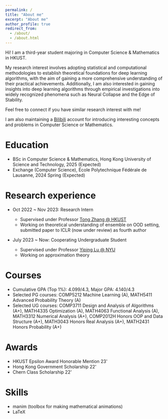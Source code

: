 ```yaml
---
permalink: /
title: "About me"
excerpt: "About me"
author_profile: true
redirect_from: 
  - /about/
  - /about.html
---
```


Hi! I am a third-year student majoring in Computer Science & Mathematics in HKUST. 

My research interest involves adopting statistical and computational methodologies to establish theoretical foundations for deep learning algorithms, with the aim of gaining a more comprehensive understanding of their practical achievements. Additionally, I am also interested in gaining insights into deep learning algorithms through empirical investigations into widely recognized phenomena such as Neural Collapse and the Edge of Stability.

Feel free to connect if you have similar research interest with me!

I am also maintaining a [Bilibili](https://space.bilibili.com/346660989?spm_id_from=333.1007.0.0) account for introducing interesting concepts and problems in Computer Science or Mathematics.

Education
======
* BSc in Computer Science & Mathematics, Hong Kong University of Science and Technology, 2025 (Expected)
* Exchange (Computer Science), École Polytechnique Fédérale de Lausanne, 2024 Spring (Expected)

Research experience
======
* Oct 2022 ~ Nov 2023: Research Intern
  * Supervised under Professor [Tong Zhang @ HKUST](https://tongzhang-ml.org/)
  * Working on theoretical understanding of ensemble on OOD setting, submitted paper to ICLR (now under review) as fourth author

* July 2023 ~ Now: Cooperating Undergraduate Student
  * Supervised under Professor [Yiping Lu @ NYU](https://2prime.github.io/)
  * Working on approximation theory 

Courses
=====
* Cumulative GPA (Top 1%): 4.099/4.3, Major GPA: 4.140/4.3
* Selected PG courses: COMP5212 Machine Learning (A), MATH5411 Advanced Probability Theory (A)
* Selected UG courses: COMP3711 Design and Analysis of Algorithms (A+), MATH4335 Optimization (A), MATH4063 Functional Analysis (A), MATH3312 Numerical Analysis (A+), COMP2012H Honors OOP and Data Structure (A+), MATH3043 Honors Real Analysis (A+), MATH2431 Honors Probability (A+)

Awards
=====
* HKUST Epsilon Award Honorable Mention 23'
* Hong Kong Government Scholarship 22'
* Chern Class Scholarship 22'
  
Skills
======
* manim (toolbox for making mathematical animations)
* LaTeX

<!-- Publications
======
  <ul>{% for post in site.publications %}
    {% include archive-single-cv.html %}
  {% endfor %}</ul> -->
  
